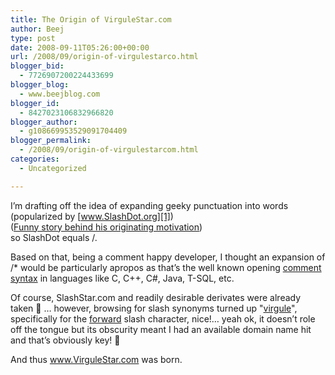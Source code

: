 ```yaml
---
title: The Origin of VirguleStar.com
author: Beej
type: post
date: 2008-09-11T05:26:00+00:00
url: /2008/09/origin-of-virgulestarco.html
blogger_bid:
  - 7726907200224433699
blogger_blog:
  - www.beejblog.com
blogger_id:
  - 8427023106832966820
blogger_author:
  - g108669953529091704409
blogger_permalink:
  - /2008/09/origin-of-virgulestarcom.html
categories:
  - Uncategorized

---
```

I’m drafting off the idea of expanding geeky punctuation into words (popularized by [www.SlashDot.org][1])   
(<a href="http://en.wikipedia.org/wiki/Slashdot" target="_blank">Funny story behind his originating motivation</a>)   
so SlashDot equals /. 

Based on that, being a comment happy developer, I thought an expansion of /* would be particularly apropos as that’s the well known opening <a href="http://en.wikipedia.org/wiki/Comment_(computer_programming)" target="_blank">comment syntax</a> in languages like C, C++, C#, Java, T-SQL, etc. 

Of course, SlashStar.com and readily desirable derivates were already taken 🙁 … however, browsing for slash synonyms turned up "<a href="http://dictionary.reference.com/browse/virgule" target="_blank">virgule</a>", specifically for the <u>forward</u> slash character, nice!&#8230; yeah ok, it doesn&#8217;t role off the tongue but its obscurity meant I had an available domain name hit and that’s obviously key! 🙂 

And thus www.VirguleStar.com was born.

 [1]: http://www.SlashDot.org